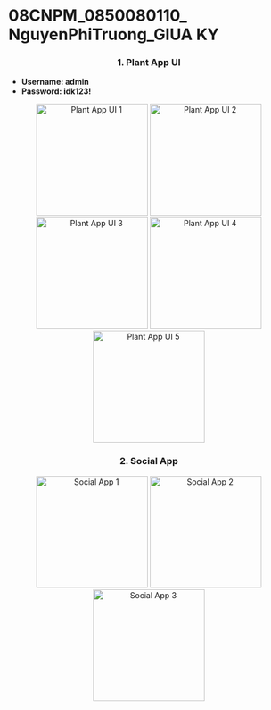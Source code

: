 # 08CNPM_0850080110_ NguyenPhiTruong_GIUA KY

<div align="center">

### 1. Plant App UI
</div>

- **Username: admin**
- **Password: idk123!**

<div align="center">

<img src="https://github.com/nptruong01/Flutter_GiuaKy/assets/113322089/b2379e11-0580-4acb-a5a3-9959a814d666.png" alt="Plant App UI 1" width="200"/>
<img src="https://github.com/nptruong01/Flutter_GiuaKy/assets/113322089/ab2b691e-c275-4af7-8a92-4f117b6da6d5.png" alt="Plant App UI 2" width="200"/>
<img src="https://github.com/nptruong01/Flutter_GiuaKy/assets/113322089/098504c4-1c83-477d-b499-d23da6dbee90.png" alt="Plant App UI 3" width="200"/>
<img src="https://github.com/nptruong01/Flutter_GiuaKy/assets/113322089/651b6c32-0321-4b00-8e52-191201973d4f.png" alt="Plant App UI 4" width="200"/>
<img src="https://github.com/nptruong01/Flutter_GiuaKy/assets/113322089/5650edd2-ae9c-4965-a606-cf45d10aac31.png" alt="Plant App UI 5" width="200"/>
</div>


<div align="center">

### 2. Social App
<img src="https://github.com/nptruong01/Flutter_GiuaKy/assets/113322089/205ecf1f-f3b3-4bfb-a533-cbb99a1a0bbd.png" alt="Social App 1" width="200"/>
<img src="https://github.com/nptruong01/Flutter_GiuaKy/assets/113322089/0f82e8be-8f98-4178-be0c-497e23feb021.png" alt="Social App 2" width="200"/>
<img src="https://github.com/nptruong01/Flutter_GiuaKy/assets/113322089/c5e413c1-391c-4250-9569-ce60f68bcdb7.png" alt="Social App 3" width="200"/>

</div>

